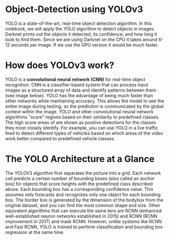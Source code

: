 # Object-Detection using YOLOv3

YOLO is a state-of-the-art, real-time object detection algorithm. In this notebook, we will apply the YOLO algorithm to detect objects in images.
Darknet prints out the objects it detected, its confidence, and how long it took to find them. Since we are using Darknet on the CPU it takes around 6-12 seconds per image. If we use the GPU version it would be much faster.

# How does YOLOv3 work? 
YOLO is a **convolutional neural network (CNN)** for real-time object recognition. CNN is a classifier-based system that can process input images as a structured array of data and identify patterns between them (see image below). YOLO has the advantage of being much faster than other networks while maintaining accuracy. 
This allows the model to see the entire image during testing, so the prediction is communicated by the global context within the image. YOLO and other convolutional neural network algorithms "score" regions based on their similarity to predefined classes. The high score areas of are shown as positive detections for the classes they most closely identify. For example, you can use YOLO in a live traffic feed  to detect different types of vehicles based on which areas of the video work better compared to predefined vehicle classes.

# The YOLO Architecture at a Glance
The YOLOV3 algorithm first separates the picture into a grid. Each network cell predicts a certain number of bounding boxes (also called an anchor box) for objects that score heights with the  predefined class described above. 
Each bounding box has a corresponding confidence value. This assumes only forecasts and recognizes only one object for each bounding box. The border box is generated by  the dimension of the bodybox from the original dataset, and you can find the most common shape and size. 
Other equivalent algorithms that can execute the same lens are RCNN (enhanced well-established neuron networks established in 2015) and  RCNN (RCNN improvement  in 2017) and mask RCNN. However, unlike systems like RCNN and Fast RCNN, YOLO is trained to perform classification and bounding box regression at the same time.

